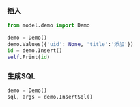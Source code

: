 ### 插入
```python
from model.demo import Demo

demo = Demo()
demo.Values({'uid': None, 'title':'添加'})
id = demo.Insert()
self.Print(id)
```

### 生成SQL
```python
demo = Demo()
sql, args = demo.InsertSql()
```